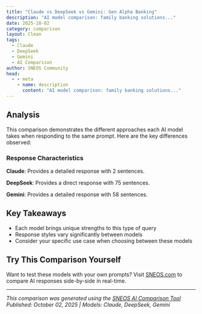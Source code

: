```yaml
---
title: "Claude vs DeepSeek vs Gemini: Gen Alpha Banking"
description: "AI model comparison: family banking solutions..."
date: 2025-10-02
category: comparison
layout: Clean
tags:
  - Claude
  - DeepSeek
  - Gemini
  - AI Comparison
author: SNEOS Community
head:
  - - meta
    - name: description
      content: "AI model comparison: family banking solutions..."
---
```


<ChatComparison
  title="Claude vs DeepSeek vs Gemini: Gen Alpha Banking"
  prompt="family banking solutions"
  :responses='{
    "Claude": "# Family Banking Solutions\n\nFamily banking encompasses various financial services and strategies designed to help families manage their money effectively across generations. Here are key solutions:\n\n## Personal Banking Services\n\n### **Basic Family Accounts**\n- Joint checking/savings accounts\n- Youth accounts for children and teens\n- Family-linked accounts with shared oversight\n- Allowance management tools\n- Educational savings programs\n\n### **Digital Banking Features**\n- Family budgeting apps and tools\n- Spending alerts and controls\n- Mobile banking with parental controls\n- Real-time transaction monitoring\n- Goal-setting features for family savings\n\n## Wealth Management \u0026 Planning\n\n### **Investment Solutions**\n- 529 college savings plans\n- UTMA/UGMA custodial accounts\n- Family investment portfolios\n- Trust services\n- Estate planning assistance\n\n### **Insurance Products**\n- Life insurance policies\n- Disability insurance\n- Umbrella policies for asset protection\n- Health savings accounts (HSAs)\n\n## Credit Solutions\n\n### **Building Credit History**\n- Secured credit cards for teens\n- Authorized user programs\n- Student credit cards\n- Family credit monitoring services\n- Financial literacy education\n\n## Specialized Services\n\n### **High-Net-Worth Families**\n- Private banking services\n- Family office solutions\n- Multi-generational wealth planning\n- Tax optimization strategies\n- Philanthropic planning\n\n### **Business-Owning Families**\n- Business banking integration\n- Succession planning\n- Family business loans\n- Commercial and personal account linking\n\n## Technology Solutions\n\n### **Modern Banking Apps**\n- Spend tracking by family member\n- Chore and allowance management\n- Savings challenges and games\n- Financial education modules\n- Bill sharing and splitting tools\n\nWould you like me to elaborate on any specific aspect of family banking, such as choosing the right bank, setting up accounts for children, or wealth planning strategies?",
    "DeepSeek": "Of course. \u0022Family banking solutions\u0022 is a powerful concept that moves beyond individual accounts to a coordinated financial strategy for the entire household. It\u0027s about managing money efficiently, teaching financial literacy, and securing your family\u0027s future.\n\nHere is a comprehensive guide to family banking solutions, broken down into goals, tools, and strategies.\n\n### The Core Goals of Family Banking\nA solid family banking plan aims to achieve four main things:\n\n1.  **Centralized Management \u0026 Visibility:** See the big picture of your family\u0027s finances in one place.\n2.  **Automated Savings \u0026 Investing:** Make growing your wealth a consistent, effortless habit.\n3.  **Financial Education for Kids:** Teach children about money in a safe, controlled environment.\n4.  **Streamlined Bill Paying \u0026 Spending:** Simplify day-to-day money management and reduce financial stress.\n\n---\n\n### Essential Tools \u0026 Accounts for a Family Banking System\n\nHere are the key components to build your system:\n\n#### 1. The Command Center: A Joint Checking Account\nThis is the hub for all incoming and outgoing cash flow.\n*   **Purpose:** Receive paychecks, pay for shared expenses (mortgage, utilities, groceries, insurance), and transfer money to other accounts.\n*   **Best For:** Couples/parents managing household finances together.\n*   **Pro Tip:** Use a bank with robust mobile apps, free transfers, and no monthly fees. Many online banks (like Ally, Capital One 360, Chime) excel here.\n\n#### 2. The Growth Engine: High-Yield Savings Accounts (HYSA)\nDon\u0027t let your emergency fund or savings goals sit in a low-interest account. Use HYSAs to separate your goals.\n*   **Purpose:**\n    *   **Emergency Fund:** 3-6 months of expenses.\n    *   **Specific Goal Funds:** Vacation, new car, home down payment, holiday gifts.\n*   **Best For:** Everyone in the family for mid-to-long-term savings.\n*   **Pro Tip:** Open multiple \u0022savings buckets\u0022 or separate accounts for each major goal to track progress visually. Many HYSAs are offered by online-only banks.\n\n#### 3. The Learning Lab: Accounts for Children\nThis is crucial for teaching financial responsibility.\n*   **Savings Account (Custodial Account):** A simple account where a parent is the custodian until the child turns 18 (or 21, depending on state). Great for birthday money or allowance.\n*   **Checking Account with Debit Card (Teen Account):** Offered by many banks (e.g., Chase First Banking, Capital One MONEY). Parents can monitor spending, set limits, and transfer allowance automatically. This is the best tool for hands-on learning.\n*   **Prepaid Debit Cards (e.g., Greenlight, GoHenry):** These are specialized apps/cards for kids. They offer powerful parental controls, chore management, and instant transfers. Excellent for younger children and teens.\n\n#### 4. The Future Fund: Investment \u0026 College Savings Accounts\n*   **529 College Savings Plan:** A tax-advantaged account specifically for education expenses. Earnings grow tax-free when used for qualified education costs. This is the gold standard for college saving.\n*   **Custodial Brokerage Account (UTMA/UGMA):** A more flexible investment account for a child. The assets are irrevocably theirs when they reach adulthood and can be used for anything, not just education.\n*   **Joint Brokerage Account:** For parents investing for general long-term wealth building beyond retirement accounts.\n\n#### 5. The Protection Layer: Insurance \u0026 Estate Planning\nBanking isn\u0027t just about growing money; it\u0027s about protecting it.\n*   **Life Insurance:** Essential for any parent to provide for their family in case of the unexpected.\n*   **Disability Insurance:** Protects your income if you are unable to work.\n*   **Will \u0026 Trust:** Ensures your assets are distributed according to your wishes and a guardian is appointed for minor children.\n\n---\n\n### How to Build Your Family Banking System: A Step-by-Step Strategy\n\n1.  **Hold a Family Finance Meeting:** Discuss goals, budget, and responsibilities. Be age-appropriate with children.\n2.  **Consolidate and Automate:**\n    *   Set up direct deposit into your Joint Checking Account.\n    *   Automate bill payments from this account.\n    *   **The \u0022Set-and-Forget\u0022 Transfer:** Immediately after payday, automatically transfer fixed amounts to your HYSAs (e.g., $200 to Emergency Fund, $100 to Vacation Fund) and investment accounts.\n3.  **Implement a Budgeting Method:**\n    *   **50/30/20 Rule:** 50% for Needs, 30% for Wants, 20% for Savings/Debt.\n    *   **Zero-Based Budget:** Give every dollar a job so income minus expenses equals zero.\n    *   Use apps like **Mint**, **YNAB (You Need A Budget)**, or **Copilot** to track everything.\n4.  **Integrate the Kids:**\n    *   Give young children a clear jar to see their savings grow.\n    *   Use a teen checking account or prepaid card to provide an allowance tied to chores.\n    *   Have open conversations about money, saving for wants, and the difference between needs and wants.\n\n### Modern Banking \u0026 Fintech Solutions\n\nMany new platforms are built with families in mind:\n\n| Solution | Best For | Key Features |\n| :--- | :--- | :--- |\n| **Greenlight / GoHenry** | Kids \u0026 Teens (Ages 6-17) | Parent-paid interest, chore management, spending controls, investment features for teens. |\n| **Copper / Step** | Teens | Early direct deposit, investing, financial education built-in. |\n| **Ally Bank** | Parents \u0026 Overall System | High-Yield Savings \u0022Buckets,\u0022 easy transfers, integrated investing. |\n| **Capital One** | Families | Strong MONEY teen account, 360 Performance Savings, and branch access. |\n\n### Sample Family Banking Workflow\n\n*   **Paycheck Hits** -\u003E **Joint Checking Account**\n*   **Automated Transfers Trigger:**\n    *   $500 -\u003E **HYSA (Emergency Fund)**\n    *   $300 -\u003E **Brokerage Account (Investing)**\n    *   $100 -\u003E **HYSA (Vacation Bucket)**\n    *   $50 -\u003E **Child\u0027s 529 Plan**\n    *   $20 -\u003E **Child\u0027s Greenlight Card** (Allowance)\n*   **Remaining Balance** -\u003E Used for monthly bills, groceries, and discretionary spending from the **Joint Checking Account**.\n\nBy implementing a structured family banking solution, you transform money management from a source of stress into a tool for achieving your family\u0027s shared dreams and securing a stable financial future.",
    "Gemini": "Family banking solutions encompass a range of financial products and services designed to help families manage their money effectively, teach children about financial literacy, and build a strong financial foundation for the future.  Here\u0027s a breakdown of common features and benefits:\n\n**Key Components of Family Banking Solutions:**\n\n*   **Children\u0027s Savings Accounts:**\n    *   **Purpose:** Introduces children to saving money early, often with low minimum balances and educational features.\n    *   **Features:**\n        *   Competitive interest rates (though often lower than adult accounts).\n        *   No or low monthly fees.\n        *   Visual tools to track progress and set savings goals.\n        *   Educational resources and games to learn about saving and budgeting.\n        *   Often linked to a parent\u0027s account for easy transfers and monitoring.\n*   **Teen Checking Accounts:**\n    *   **Purpose:**  Provides teenagers with their first experience managing a checking account and debit card, learning responsibility and budgeting skills.\n    *   **Features:**\n        *   Debit cards with spending limits or parental controls.\n        *   Online and mobile banking access to monitor transactions.\n        *   No or low monthly fees.\n        *   Overdraft protection (often linked to a parent\u0027s account).\n        *   Tools for tracking spending and budgeting.\n*   **Joint Accounts:**\n    *   **Purpose:**  Allows parents and children (often teens) to share account ownership and management responsibilities.\n    *   **Features:**\n        *   Both parents and children can deposit and withdraw funds.\n        *   Provides an opportunity for parents to teach teens about managing money and making financial decisions.\n        *   Can be used for shared expenses, such as family vacations or household items.\n*   **Parental Controls and Monitoring:**\n    *   **Purpose:**  Provides parents with the ability to oversee their children\u0027s financial activities and set boundaries.\n    *   **Features:**\n        *   Spending limits on debit cards.\n        *   Transaction alerts and notifications.\n        *   Ability to lock or freeze debit cards.\n        *   Access to view account balances and transaction history.\n*   **Financial Education Resources:**\n    *   **Purpose:**  Provides families with tools and resources to learn about personal finance topics, such as budgeting, saving, investing, and credit.\n    *   **Features:**\n        *   Online articles, videos, and tutorials.\n        *   Interactive games and simulations.\n        *   Workshops and seminars.\n*   **Family Budgeting Tools:**\n    *   **Purpose:**  Helps families create and track a budget, manage expenses, and achieve financial goals.\n    *   **Features:**\n        *   Budgeting templates and software.\n        *   Spending trackers and categorizers.\n        *   Goal-setting tools.\n*   **Family Banking Packages:**\n    *   **Purpose:** Bundles various financial products and services into a single package designed to meet the needs of families.\n    *   **Features:**  A combination of the features listed above, often at a discounted price.\n\n**Benefits of Family Banking Solutions:**\n\n*   **Financial Literacy:**  Teaches children and teens about saving, budgeting, and responsible spending.\n*   **Financial Responsibility:**  Encourages children to take ownership of their finances and make informed decisions.\n*   **Convenience:** Provides families with a central place to manage their finances.\n*   **Parental Control:**  Gives parents peace of mind by allowing them to monitor their children\u0027s spending and set boundaries.\n*   **Savings Habits:**  Helps children develop good saving habits that will benefit them throughout their lives.\n*   **Building Credit:**  (Potentially) Some teen or secured credit card options can help teens begin building a credit history responsibly (with parental oversight).\n*   **Family Communication:**  Opens up conversations about money and finances within the family.\n*   **Reduced Fees:**  Often offers lower or waived fees compared to standard accounts.\n\n**Where to Find Family Banking Solutions:**\n\n*   **Banks:**  Many traditional banks offer children\u0027s savings accounts, teen checking accounts, and other family banking products.  Look for banks with educational resources and parental control features.\n*   **Credit Unions:**  Credit unions often have more competitive interest rates and lower fees than banks. They also tend to focus on financial education and community involvement.\n*   **Online Banks:**  Online banks often offer convenient online and mobile banking tools, as well as competitive interest rates.\n*   **Fintech Companies:**  A growing number of fintech companies are offering family banking apps and platforms that provide innovative features such as allowances, chore management, and financial education games.  Examples include Greenlight, Step, GoHenry and FamZoo. *Be sure to review their security and data privacy carefully.*\n\n**Things to Consider When Choosing a Family Banking Solution:**\n\n*   **Fees:**  Compare the fees associated with different accounts, such as monthly fees, ATM fees, and overdraft fees.\n*   **Interest Rates:**  Look for accounts with competitive interest rates, especially for savings accounts.\n*   **Parental Controls:**  Choose a solution that offers the parental control features you need to monitor your children\u0027s spending.\n*   **Educational Resources:**  Look for solutions that provide access to high-quality financial education resources.\n*   **Convenience:**  Choose a solution that offers convenient online and mobile banking tools.\n*   **Security:**  Ensure that the solution is secure and protects your family\u0027s financial information.\n*   **Customer Service:**  Check the quality of customer service before opening an account.\n*   **Age Appropriateness:** Ensure the products are appropriate for each child\u0027s age and maturity level.\n\nBy carefully considering these factors, you can choose a family banking solution that will help your family manage their money effectively and build a strong financial foundation for the future. Remember to read the fine print and understand the terms and conditions before opening any account.\n"
  }'
  published-date="09:07"
/>

## Analysis

This comparison demonstrates the different approaches each AI model takes when responding to the same prompt. Here are the key differences observed:

### Response Characteristics

**Claude**: Provides a detailed response with 2 sentences. 

**DeepSeek**: Provides a direct response with 75 sentences. 

**Gemini**: Provides a detailed response with 58 sentences. 

## Key Takeaways

- Each model brings unique strengths to this type of query
- Response styles vary significantly between models
- Consider your specific use case when choosing between these models

## Try This Comparison Yourself

Want to test these models with your own prompts? Visit [SNEOS.com](https://sneos.com) to compare AI responses side-by-side in real-time.

---

*This comparison was generated using the [SNEOS AI Comparison Tool](https://sneos.com)*
*Published: October 02, 2025 | Models: Claude, DeepSeek, Gemini*
